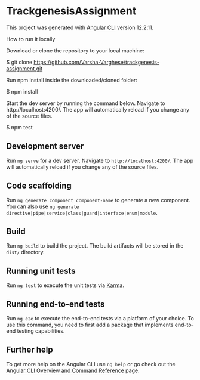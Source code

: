 # TrackgenesisAssignment

This project was generated with [Angular CLI](https://github.com/angular/angular-cli) version 12.2.11.

How to run it locally


Download or clone the repository to your local machine:


$ git clone https://github.com/Varsha-Varghese/trackgenesis-assignment.git



Run npm install inside the downloaded/cloned folder:


$ npm install



Start the dev server by running the command below. Navigate to http://localhost:4200/. The app will automatically reload if you change any of the source files.


$ npm test


## Development server

Run `ng serve` for a dev server. Navigate to `http://localhost:4200/`. The app will automatically reload if you change any of the source files.

## Code scaffolding

Run `ng generate component component-name` to generate a new component. You can also use `ng generate directive|pipe|service|class|guard|interface|enum|module`.

## Build

Run `ng build` to build the project. The build artifacts will be stored in the `dist/` directory.

## Running unit tests

Run `ng test` to execute the unit tests via [Karma](https://karma-runner.github.io).

## Running end-to-end tests

Run `ng e2e` to execute the end-to-end tests via a platform of your choice. To use this command, you need to first add a package that implements end-to-end testing capabilities.

## Further help

To get more help on the Angular CLI use `ng help` or go check out the [Angular CLI Overview and Command Reference](https://angular.io/cli) page.
